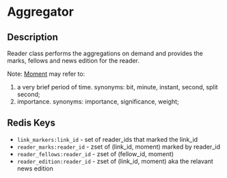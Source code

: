 Aggregator
==========

Description
-----------
Reader class performs the aggregations on demand 
and provides the marks, fellows and news edition for the reader.


Note: [Moment](https://www.google.com/search?q=define+moment) may refer to:

  1. a very brief period of time.
  synonyms: bit, minute, instant, second, split second;
  2. importance.
  synonyms: importance, significance, weight;

Redis Keys
----------
  * `link_markers:link_id` - set of reader_ids that marked the link_id
  * `reader_marks:reader_id` - zset of (link_id, moment) marked by reader_id
  * `reader_fellows:reader_id` - zset of (fellow_id, moment)
  * `reader_edition:reader_id` - zset of (link_id, moment) aka the 
  relavant news edition
